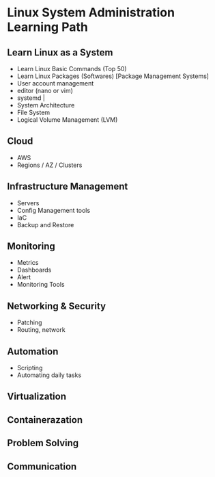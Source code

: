 # Linux System Administration Learning Path 

## Learn Linux as a System 
- Learn Linux Basic Commands (Top 50)
- Learn Linux Packages (Softwares) [Package Management Systems]
- User account management
- editor (nano or vim) 
- systemd | 
- System Architecture 
- File System 
- Logical Volume Management (LVM)

## Cloud 
- AWS 
- Regions / AZ / Clusters 

## Infrastructure Management 
- Servers 
- Config Management tools 
- IaC 
- Backup and Restore 

## Monitoring 
- Metrics 
- Dashboards 
- Alert
- Monitoring Tools 

## Networking & Security 
- Patching 
- Routing, network

## Automation 
- Scripting 
- Automating daily tasks 

## Virtualization

## Containerazation
 
## Problem Solving 

## Communication 
